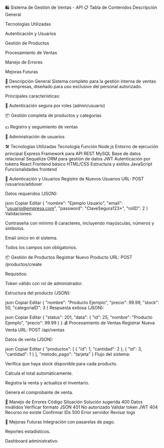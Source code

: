 🛍️ Sistema de Gestión de Ventas - API
📋 Tabla de Contenidos
Descripción General

Tecnologías Utilizadas

Autenticación y Usuarios

Gestión de Productos

Procesamiento de Ventas

Manejo de Errores

Mejoras Futuras

🌟 Descripción General
Sistema completo para la gestión interna de ventas en empresas, diseñado para uso exclusivo del personal autorizado.

Principales características:

🔐 Autenticación segura por roles (admin/usuario)

📦 Gestión completa de productos y categorías

💵 Registro y seguimiento de ventas

👥 Administración de usuarios

🛠️ Tecnologías Utilizadas
Tecnología	Función
Node.js	Entorno de ejecución principal
Express	Framework para API REST
MySQL	Base de datos relacional
Sequelize	ORM para gestión de datos
JWT	Autenticación por tokens
React	Frontend básico
HTML/CSS	Estructura y estilos
JavaScript	Funcionalidades frontend

🔐 Autenticación y Usuarios
Registro de Nuevos Usuarios
URL:
POST /usuarios/adduser

Datos requeridos (JSON):

json
Copiar
Editar
{
  "nombre": "Ejemplo Usuario",
  "email": "usuario@empresa.com",
  "password": "ClaveSegura123*",
  "rolID": 2
}
Validaciones:

Contraseña con mínimo 8 caracteres, incluyendo mayúsculas, números y símbolos.

Email único en el sistema.

Todos los campos son obligatorios.

📦 Gestión de Productos
Registrar Nuevo Producto
URL:
POST /productos/create

Requisitos:

Token válido con rol de administrador.

Estructura del producto (JSON):

json
Copiar
Editar
{
  "nombre": "Producto Ejemplo",
  "precio": 99.99,
  "stock": 50,
  "categoriaID": 3
}
Respuesta exitosa (JSON):

json
Copiar
Editar
{
  "status": 201,
  "data": {
    "id": 25,
    "nombre": "Producto Ejemplo",
    "precio": 99.99
  }
}
💰 Procesamiento de Ventas
Registrar Nueva Venta
URL:
POST /api/ventas

Datos de venta (JSON):

json
Copiar
Editar
{
  "productos": [
    {
      "id": 1,
      "cantidad": 2
    },
    {
      "id": 3,
      "cantidad": 1
    }
  ],
  "metodo_pago": "tarjeta"
}
Flujo del sistema:

Verifica que haya stock disponible para cada producto.

Calcula el total automáticamente.

Registra la venta y actualiza el inventario.

Genera el comprobante de venta.

🚨 Manejo de Errores
Código	Situación	Solución sugerida
400	Datos inválidos	Verificar formato JSON
401	No autorizado	Validar token JWT
404	Recurso no existe	Confirmar IDs
500	Error servidor	Revisar logs

📌 Mejoras Futuras
Integración con pasarelas de pago.

Reportes estadísticos.

Dashboard administrativo.

